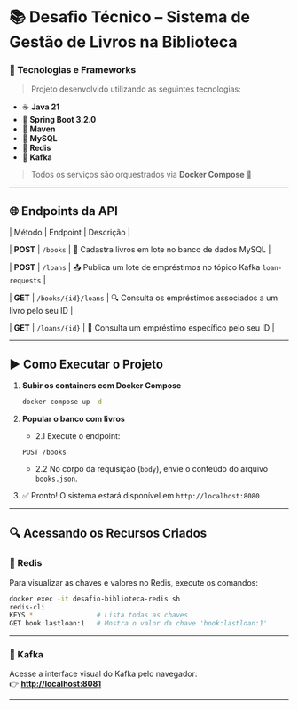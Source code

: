 # 📚 Desafio Técnico – Sistema de Gestão de Livros na Biblioteca

### 🧩 Tecnologias e Frameworks
> Projeto desenvolvido utilizando as seguintes tecnologias:

- ☕ **Java 21**  
- 🚀 **Spring Boot 3.2.0**  
- 🧱 **Maven**  
- 🐬 **MySQL**  
- 🧠 **Redis**  
- 📡 **Kafka**  
> Todos os serviços são orquestrados via **Docker Compose** 🐳

---

## 🌐 Endpoints da API

| Método | Endpoint | Descrição |


| **POST** | `/books` | 📘 Cadastra livros em lote no banco de dados MySQL |

| **POST** | `/loans` | 📤 Publica um lote de empréstimos no tópico Kafka `loan-requests` |

| **GET** | `/books/{id}/loans` | 🔍 Consulta os empréstimos associados a um livro pelo seu ID |

| **GET** | `/loans/{id}` | 📄 Consulta um empréstimo específico pelo seu ID |

---

## ▶️ Como Executar o Projeto

1. **Subir os containers com Docker Compose**
   ```bash
   docker-compose up -d
   ```

2. **Popular o banco com livros**
     - 2.1 Execute o endpoint:
     ```
     POST /books
     ```
     - 2.2 No corpo da requisição (`body`), envie o conteúdo do arquivo `books.json`.

3. ✅ Pronto! O sistema estará disponível em `http://localhost:8080`

---

## 🔍 Acessando os Recursos Criados

### 🧠 Redis
Para visualizar as chaves e valores no Redis, execute os comandos:

```bash
docker exec -it desafio-biblioteca-redis sh
redis-cli
KEYS *                # Lista todas as chaves
GET book:lastloan:1   # Mostra o valor da chave 'book:lastloan:1'
```

---

### 📨 Kafka
Acesse a interface visual do Kafka pelo navegador:  
👉 **[http://localhost:8081](http://localhost:8081)**

---

